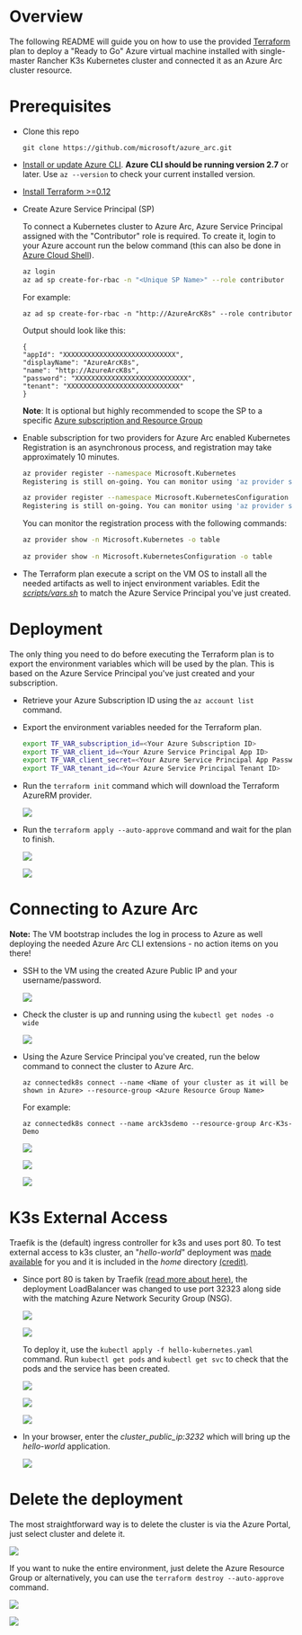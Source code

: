 # Overview

The following README will guide you on how to use the provided [Terraform](https://www.terraform.io/) plan to deploy a "Ready to Go" Azure virtual machine installed with single-master Rancher K3s Kubernetes cluster and connected it as an Azure Arc cluster resource.

# Prerequisites

* Clone this repo

    ```terminal
    git clone https://github.com/microsoft/azure_arc.git
    ```

* [Install or update Azure CLI](https://docs.microsoft.com/en-us/cli/azure/install-azure-cli?view=azure-cli-latest). **Azure CLI should be running version 2.7** or later. Use ```az --version``` to check your current installed version.

* [Install Terraform >=0.12](https://learn.hashicorp.com/terraform/getting-started/install.html)

* Create Azure Service Principal (SP)   

    To connect a Kubernetes cluster to Azure Arc, Azure Service Principal assigned with the "Contributor" role is required. To create it, login to your Azure account run the below command (this can also be done in [Azure Cloud Shell](https://shell.azure.com/)).

    ```bash
    az login
    az ad sp create-for-rbac -n "<Unique SP Name>" --role contributor
    ```

    For example:

    ```az ad sp create-for-rbac -n "http://AzureArcK8s" --role contributor```

    Output should look like this:

    ```
    {
    "appId": "XXXXXXXXXXXXXXXXXXXXXXXXXXXX",
    "displayName": "AzureArcK8s",
    "name": "http://AzureArcK8s",
    "password": "XXXXXXXXXXXXXXXXXXXXXXXXXXXX",
    "tenant": "XXXXXXXXXXXXXXXXXXXXXXXXXXXX"
    }
    ```
    
    **Note**: It is optional but highly recommended to scope the SP to a specific [Azure subscription and Resource Group](https://docs.microsoft.com/en-us/cli/azure/ad/sp?view=azure-cli-latest) 

* Enable subscription for two providers for Azure Arc enabled Kubernetes<br> 
  Registration is an asynchronous process, and registration may take approximately 10 minutes.
  ```bash
  az provider register --namespace Microsoft.Kubernetes
  Registering is still on-going. You can monitor using 'az provider show -n Microsoft.Kubernetes'

  az provider register --namespace Microsoft.KubernetesConfiguration
  Registering is still on-going. You can monitor using 'az provider show -n Microsoft.KubernetesConfiguration'
  ```
  You can monitor the registration process with the following commands:
  ```bash
  az provider show -n Microsoft.Kubernetes -o table
 
  az provider show -n Microsoft.KubernetesConfiguration -o table
  ```

* The Terraform plan execute a script on the VM OS to install all the needed artifacts as well to inject environment variables. Edit the [*scripts/vars.sh*](../rancher_k3s/azure/terraform/scripts/vars.sh) to match the Azure Service Principal you've just created. 

# Deployment

The only thing you need to do before executing the Terraform plan is to export the environment variables which will be used by the plan. This is based on the Azure Service Principal you've just created and your subscription.  

* Retrieve your Azure Subscription ID using the ```az account list``` command.

* Export the environment variables needed for the Terraform plan.

    ```bash
    export TF_VAR_subscription_id=<Your Azure Subscription ID>  
    export TF_VAR_client_id=<Your Azure Service Principal App ID> 
    export TF_VAR_client_secret=<Your Azure Service Principal App Password>  
    export TF_VAR_tenant_id=<Your Azure Service Principal Tenant ID>
    ```

* Run the ```terraform init``` command which will download the Terraform AzureRM provider.

    ![](../img/rancher_k3s/azure/terraform/01.png)

* Run the ```terraform apply --auto-approve``` command and wait for the plan to finish.

    ![](../img/rancher_k3s/azure/terraform/02.png) 

    ![](../img/rancher_k3s/azure/terraform/03.png)
  
# Connecting to Azure Arc

**Note:** The VM bootstrap includes the log in process to Azure as well deploying the needed Azure Arc CLI extensions - no action items on you there!

* SSH to the VM using the created Azure Public IP and your username/password.

    ![](../img/rancher_k3s/azure/terraform/04.png)

* Check the cluster is up and running using the ```kubectl get nodes -o wide```

    ![](../img/rancher_k3s/azure/terraform/05.png)

* Using the Azure Service Principal you've created, run the below command to connect the cluster to Azure Arc.

    ```az connectedk8s connect --name <Name of your cluster as it will be shown in Azure> --resource-group <Azure Resource Group Name>```

    For example:

    ```az connectedk8s connect --name arck3sdemo --resource-group Arc-K3s-Demo```

    ![](../img/rancher_k3s/azure/terraform/06.png) 

    ![](../img/rancher_k3s/azure/terraform/07.png)

    ![](../img/rancher_k3s/azure/terraform/08.png)

# K3s External Access

Traefik is the (default) ingress controller for k3s and uses port 80. To test external access to k3s cluster, an "*hello-world*" deployment was [made available](../rancher_k3s/azure/terraform/deployment/hello-kubernetes.yaml) for you and it is included in the *home* directory [(credit)](https://github.com/paulbouwer/hello-kubernetes). 

* Since port 80 is taken by Traefik [(read more about here)](https://github.com/rancher/k3s/issues/436), the deployment LoadBalancer was changed to use port 32323 along side with the matching Azure Network Security Group (NSG).

    ![](../img/rancher_k3s/azure/terraform/09.png)

    ![](../img/rancher_k3s/azure/terraform/10.png)

    To deploy it, use the ```kubectl apply -f hello-kubernetes.yaml``` command. Run ```kubectl get pods``` and ```kubectl get svc``` to check that the pods and the service has been created. 

    ![](../img/rancher_k3s/azure/terraform/11.png)

    ![](../img/rancher_k3s/azure/terraform/12.png)

    ![](../img/rancher_k3s/azure/terraform/13.png)

* In your browser, enter the *cluster_public_ip:3232* which will bring up the *hello-world* application.

    ![](../img/rancher_k3s/azure/terraform/14.png)

# Delete the deployment

The most straightforward way is to delete the cluster is via the Azure Portal, just select cluster and delete it. 

![](../img/rancher_k3s/azure/terraform/15.png)

If you want to nuke the entire environment, just delete the Azure Resource Group or alternatively, you can use the ```terraform destroy --auto-approve``` command.

![](../img/rancher_k3s/azure/terraform/16.png)

![](../img/rancher_k3s/azure/terraform/17.png)